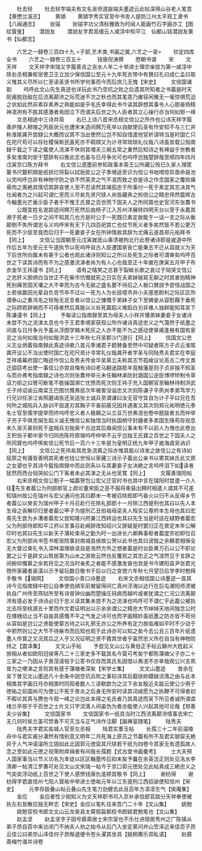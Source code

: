 <!-- { "loadSidebar": true } -->
　　杜去轻
　　杜去轻字端夫有文名吴师道跋端夫墨迹云此帖深得山谷老人笔意【章懋兰溪志】
　　黄頴
　　黄頴字秀实官至中书舎人提防江州太平观工隶书【八闽通志】
　　张镃
　　张镃字功父清标雅致为时闻人能画竹石字画亦工【图绘寳鉴】
　　潜説友
　　潜説友字君高缙云人咸淳中知平江　仙都山铭潜説友篆书【仙都志】





　　六艺之一録卷三百四十九
<子部,艺术类,书画之属,六艺之一录>
　　钦定四库全书
　　六艺之一録卷三百五十　　　钱唐倪涛撰
　　厯朝书谱
　　宋
　　文天祥
　　文天祥字宋瑞又字履善吉之吉水人年二十举进士理宗亲拔为第一咸淳中除右丞相兼枢宻使卫王立加少保信国公至元十九年死衣带中有賛曰孔曰成仁孟曰取义惟其义尽所以仁至读圣贤书所学何事而今而后庶几无愧【宋史】
　　文信国诸劄
　　呜呼此文山先生真迹也详玩此书乃空坑之败之后遗其所知者之书葢是时天阨甫脱劲敌在后流离颠沛之际荒迷不次之秋也而其笔意乃雍容闲雅无一毫惊惧荒迫之状如此然非素存素养之熟能如是乎毛氏幸得此书今读其辞想其事令人心胆奋扬精神凛冽有不胜其感激者焉因泣下而谓夫后世之为人臣者其立心操行亦当何如邪一峰
　　文丞相途中三诗并简
　　右已上诗八首宋丞相文信公之所作也公讳天祥字履善庐陵人穆陵之丙辰状元也遭宋末造间闗万死卒以自献使后圣有作安知不与三仁并称淮隂龚开尝録公大概而议其不当出使然公岂不知自惜遣他官祈请特当是时国亡只在咫尺苟可以存社稷保斯民虽死亦不暇頋又为计寻常琐琐礼仪哉八诗虽皆载公指南録千载之下读之辄使人流涕不休则其増夫三纲五常之重然后知诗之有禆益于世教者多矣淮南刘安于楚辞有曰推此志也虽与日月争光可也呜呼岂独楚辞哉至顺四年四月戊寅京口陈方拜书
　　右文信公遗墨前参知政事本斋王公所藏公殁已久家人理筐箧书尺樷积頋是纸损烂将裂以拭巵匜公之子季境适至识为信公书咄唶惊异亟命装池以完呜呼岂非有神物守防之欤不然英灵之气不冺而致之欤是诗之作念国家之覆败痛骨肉之离絶其情切其辞哀使人至不忍读然其竭孤忠于所事付一死于素定其志决其气壮闻者为之兴起可谓仁至而义尽矣先贤尺牍人尚皆藏弆之矧信公之精忠伟然震辉古今翰墨光芒垂示臣子者乎不惟王氏寳之百世而下固夫人之所同寳也史官河东张翥书
　　公既变姓名诡踪迹间闗万死然后由杨子江入苏州洋展转四明天台以至于永嘉其濒于死者一日夕之间不知其几也方是时公于一死既已素定故能于一话一言之际从衡颠倒不失所谓忠与义呜呼宋有天下几四百祀其亡也仗节死义者多矣然皆不若公更万死而不少屈至竟而后归于一死妻妾子女在所钟情故其辞为尤痛云遂昌郑元祐拜书【同上】
　　文信公当国朝至元戊寅嵗厓山事溃被拘北行此卷诸诗即是嵗道中所作后五年为至元壬午遂执节以死呜呼自古人臣遭国家丧亡能秉志不迁从容就义为天下后世所向属未有甚于公者也观此诸诗则知公之所以处死生之际者可谓审矣呜呼百世之下读其诗而有不为之感激流涕者尚为有人心也哉至正十年嵗在庚寅五月甲子布衣金华王祎谨书【同上】
　　语有之嘻笑之忿甚于裂眦长歌之哀过于恸哭文信公之忠肝义胆炳白当世正不在柴市忼慨就死之日实在夫弟妹输冩无聊之时其衷抱精神死别痛苦固天壤之大不幸而为古今无敌之盛名要不待后之人极口賛説予尝怪战国之士若侯嬴田光辈自负竒节卒不过以一死为人为长技噫市井小夫感恩酧利之际区区所谓泰山之重鸿毛之轻殆无足言者以信公之慷慨于弟妹子女下至婢妾从容慰藉于垂死之际顾若辞祸而不可得者然后真能以义处死葢蹈义难蹈白刃非难人独鲜能知耳吴下陈谦谨书【同上】
　　予每读公指南録至其为母夫人小祥并懐弟妹妻妾子女诸诗未尝不为之流涕太息也今于王君季境家获观公所作诸诗真迹忠义之气蔼然于纸墨之间直与日月争光予虽从浮图学槁木死灰之人亦不能不为之感动使章甫逢掖有国有家览之当何如哉当何如哉洪武十三年秋七月吴郡沙门道衍【同上】
　　信国文公忠义志业炳着指南録此真迹诗歌八首元季诸君子题賛备至然中可疑者陈方子贞云淮隂龚开议公不当出使时国亡在咫尺焉计寻常礼仪哉龚开者字圣与同陆秀夫君实在李庭芝祥甫幕府国亡晦迹作信公及秀夫传金华吴莱立夫称其志节孤峻议论高古二传文类迁固窃考出使一事信公亦尝自悔有诗曰老马翻迷路羝羊竟触藩是则子贞非独不知圣与而亦弗考指南録之诗也次则张翥仲举元末任翰林承防封潞国公逆臣博啰矫制令草诏力拒之曰臂可断笔不能操国濒亡忧愤而死次则王祎子充入国朝官至翰林待制洪武壬子持诏谕云南梁王巴图忼慨弗屈次年被害没谥忠文次则陈谦子平夙尚孝弟笃学力行兄训任浙江省照磨谒告还吴适张士诚兵至谓谦曰汝无官守宜自为计子平曰兄在吾何所之城陷兵入胁训不屈遂刃其胸子平奋前蔽兄因并遇害又其次则郑元祐明徳元季名士官至儒学提举而终呜呼忠义者人极頼之以立亘万世弗冺也卷中题跋者五而仲举子充子平俱克捐生蹈义诚无愧信公矣独惜当时执国柄守封疆者多卖国生降苟存视息未久渐灭甚则死于盗贼兵刃贻臭千古迨其后裔闻信公事未有不以前人为愧也此卷出王积翁子都中家今归同邑陈符原锡呜呼仲举不云乎岂独王氏寳之百世之下固夫人之所同寳也呜呼悕矣信公死节后一百六十三年是为皇明正统九年甲子嵗海虞吴讷识【同上】
　　文信公之死伟矣其危急流离之际亦惟其能以诗发之故信公之有诗如屈原之有骚皆善明其死者也钱公世恒以家藏三诗示子葢出公亲书以寄其妹氏此又原之女嬃也乎其诗今载指南録中而此则系以与其妻妾子女决絶之言呜呼泪下如读者犹然而西台恸哭如公门下客者未必其涕之无从也吴寛【同上】
　　文履善瑞阳帖
　　右宋丞相文信公劄子一幅葢贺包公宏父迁官时书也其中言在瑞阳时尝遣一介人往先生者葢公为刑部郎官上疏论董宋臣之恶不报将束装出闗时相遣人谓其不可差知瑞州故公在瑞州与宏父通问也其曰郡未一考被召除郎即丐香火以归不从反得乡节者葢公以癸亥为瑞州甲子十月召赴行在除礼部郎十一月除江西提刑也其曰以先人本生母之丧解印归里者葢公甲子为提刑乙丑伯祖母梁夫人殁实公尊府本生母也其曰宏斋先生尝为乡漕者葢宏父尝知隆兴府兼江西转运也其曰先生当是时适在緑野者葢宏父为刑部侍郎知平江府以言事召赴阙辞改知绍兴又辞疑是时罢归正在景定末年公解印时也其曰先生以新天子蒲轮束帛之勤为时一出进长六卿典事枢者葢度宗初即位召宏父为刑部尚书签书枢宻院事封南城县侯故公贺以此书也其曰谤毁之余頼君相保全无大督过束礼书入深林温理故读自是浩然方外之想者葢是时台臣黄万石以公不职论罢之公于是辟文山筑居第为山水之游故云然也反覆观之其忠正之气凛然见于言辞之间俯仰慨慕之余若将见之况当时亲炙之者能不感激发奋也欤是书今建阳县尹张君光啓所家藏者装潢以示予留玩数日敬书于后以归之宣徳六年秋七月望日后学李时勉拜手敬书【瑚网】
　　文信国小青口诗墨迹
　　右宋文丞相信国公诗墨迹一首其诗今见指南録中初公自奉使伯顔军前被留得间亡真州浮海以达行在后屯潮阳师溃被执自广州传至燕狱所至有诗昔钟仪幽而楚操庄舄病而越吟或者犹谓之仁况公流离颠沛有感必发于诗诗必归于忠义读其集未尝不为之流涕也呜呼可不谓仁乎此葢公被执北去将至桃源五十里而作文君征明出以示余余谓公之精忠大节焯焯天地间独念公时在缧絏动止当不自由其感慨不平之气发之诗可也而字画精妙虽纸墨之防亦皆不苟何从容如是岂公之贤能使蒙古待之以礼邪无亦公之所养有定力故临难如平时不少动于中邪然则公之大节不待柴市而后知也观于此诗亦可以知之矣今去公且三百年片纸遗墨人传寳之又况其后之人乎又况征明之贤不霣其世者乎虽然忠义所在自当有神物防持之【震泽集】
　　文文山手帖
　　予尝见文山公与黄伯正手帖云贑州大姓起义旅相从者如欧阳冠侯等凡二十三家史多不载其名今莫可考矣宁都陈蒲塘父子亦二十三家之一乃因从子景茂请铭于公答书仅存而其氏名因借以弗冺不亦幸哉观公兴言夙昔为之哽涕之言则其有感于蒲塘者深矣【宋学士集】
　　文文山墨迹
　　昔余在吴下曽见文山墨迹凡十余条中説空坑兵败之事较详其后载徐妳嬛娘流落之由与此本相类其字画日月亦相类时同观者数人三读欷歔为之泣下余友殷近夫跋云使公少用于徳祐之前国尚可为使公不死于景炎之后身无所安时读其词咸愿为之执鞭不可得者初不暇论其真与赝也今观一峰之论岂此本得之毛氏者乃其真迹而吴下所见者诚所谓虞禇兰亭邪于乎百世之士片文只字流落人间虽伪为者亦能使人兴起其他可论哉【郑善夫少谷集】
　　文信国家书
　　文信国家书一纸具当时江西流离颠沛情事去宋亡无几何时矣兰虽可焚香不可灭当与正气诗作注脚【画禅室随笔】
　　陆秀夫
　　陆秀夫字君实盐城人官至左丞相
　　陆君实羣玉帖
　　长孺三十二年前温陵舟中与君实甫分凄然有惜别意又明年二月死海上原员之节葢有所不及君实貌容无絶异于人气冲语温所立固如此北固郭元徳裒其尺牍若干纸为四卷今其家无有遗孤故人念之至如此元徳之视荣附瘁捐者有间哉长孺题【式古堂书画彚考】
　　士大夫预人国家事当以节义功名为本徒以区区翰墨传后抑末矣予曩在余英沈正则处见洺水李清卿一帖清江罗夀可处见文山文宋瑞一帖今于京口郭元徳处见此帖真成三絶忠义之气奕奕浮动纸上百世之下使人感愤钱唐仇逺顿首敬书【同上】
　　谢枋得
　　谢枋得字君直信州弋阳人寳祐中举进士徳祐元年以江东提刑江西招谕使知信州【宋史】
　　元李存跋叠山帖云叠山先生笔力劲健去此且百年方凛凛生气【俟庵集】
　　金应
　　金应者性少刚知义为文天祥职书司入京补承信郎官路分天祥奉使被执左右皆散应独无畔志【宋史】金应以笔札往来吾门二十年【文山集】
　　姚勉
　　姚勉官校书郎文文山云龙泉县太霄观扁额校书郎姚君勉笔也【文山集】
　　赵孟坚
　　赵孟坚字子固号彛斋居士宋宗室也不乐仕进隠居秀州之广陈镇从弟子昂自苕中来访闭门不纳夫人劝之始令从后门入坐定苐问弁山笠泽近来佳否子昂云佳公曰弟奈山泽佳何子昂惭退便令苍头濯其坐具【姚桐夀乐郊私语】
　　赵彛斋梅竹谱并诗卷
